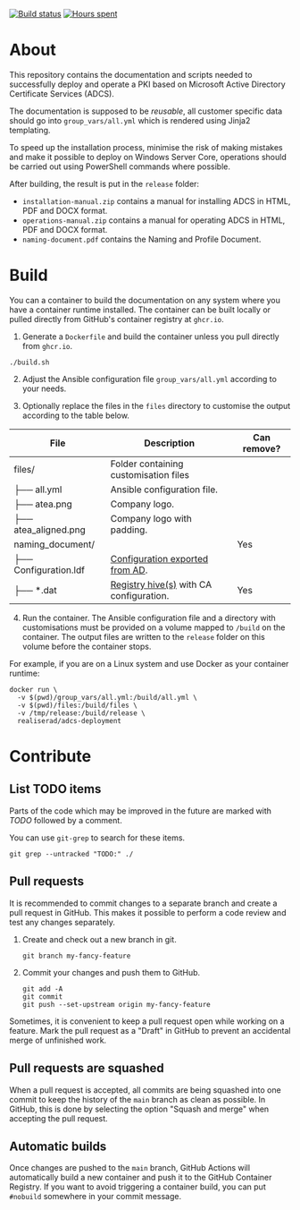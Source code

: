 [![Build status](https://github.com/Realiserad/adcs-deployment/actions/workflows/publish.yml/badge.svg?event=push&branch=main)](https://github.com/Realiserad/adcs-deployment/actions/workflows/publish.yml) [![Hours spent](https://img.shields.io/endpoint?url=https%3A%2F%2Fmh.jessemillar.com%2Fhours%3Frepo%3Dhttps%3A%2F%2Fgithub.com%2FRealiserad%2Fadcs-deployment.git)](https://jessemillar.com/r/man-hours)

About
=====

This repository contains the documentation and scripts needed to successfully deploy and operate a PKI based on Microsoft Active Directory Certificate Services (ADCS).

The documentation is supposed to be *reusable*, all customer specific data should go into ``group_vars/all.yml`` which is rendered using Jinja2 templating.

To speed up the installation process, minimise the risk of making mistakes and make it possible to deploy on Windows Server Core, operations should be carried out using PowerShell commands where possible.

After building, the result is put in the ``release`` folder:

- ``installation-manual.zip`` contains a manual for installing ADCS in HTML, PDF and DOCX format.
- ``operations-manual.zip`` contains a manual for operating ADCS in HTML, PDF and DOCX format.
- ``naming-document.pdf`` contains the Naming and Profile Document.

Build
=====

You can a container to build the documentation on any system where you have a container runtime installed. The container can be built locally or pulled directly from GitHub's container registry at ``ghcr.io``.

1. Generate a ``Dockerfile`` and build the container unless you pull directly from ``ghcr.io``.
```
./build.sh
```

2. Adjust the Ansible configuration file ``group_vars/all.yml`` according to your needs.

3. Optionally replace the files in the ``files`` directory to customise the output according to the table below.

| File                    | Description                                                 | Can remove?     |
|-------------------------|-------------------------------------------------------------|-----------------|
| files/                  | Folder containing customisation files                       |                 |
| ├── all.yml             | Ansible configuration file.                                 |                 |
| ├── atea.png            | Company logo.                                               |                 |
| ├── atea_aligned.png    | Company logo with padding.                                  |                 |
| naming_document/        |                                                             | Yes             |
| ├── Configuration.ldf   | [Configuration exported from AD](https://github.com/Realiserad/adcs-deployment/blob/main/roles/naming_document/README.md).                             |                 |
| ├── *.dat               | [Registry hive(s)](https://github.com/Realiserad/adcs-deployment/blob/main/roles/naming_document/README.md) with CA configuration.                     | Yes             |

4. Run the container. The Ansible configuration file and a directory with customisations  must be provided on a volume mapped to ``/build`` on the container. The output files are written to the ``release`` folder on this volume before the container stops.

For example, if you are on a Linux system and use Docker as your container runtime:
```
docker run \
  -v $(pwd)/group_vars/all.yml:/build/all.yml \
  -v $(pwd)/files:/build/files \
  -v /tmp/release:/build/release \
  realiserad/adcs-deployment
```

Contribute
==========

List TODO items
---------------

Parts of the code which may be improved in the future are marked with *TODO* followed by a comment.

You can use ``git-grep`` to search for these items.
```
git grep --untracked "TODO:" ./
```

Pull requests
-------------

It is recommended to commit changes to a separate branch and create a pull request in GitHub. This makes it possible to perform a code review and test any changes separately.

1. Create and check out a new branch in git.
    ```
    git branch my-fancy-feature
    ```

2. Commit your changes and push them to GitHub.
    ```
    git add -A
    git commit
    git push --set-upstream origin my-fancy-feature
    ```
Sometimes, it is convenient to keep a pull request open while working on a feature. Mark the pull request as a "Draft" in GitHub to prevent an accidental merge of unfinished work.

Pull requests are squashed
--------------------------

When a pull request is accepted, all commits are being squashed into one commit to keep the history of the ``main`` branch as clean as possible. In GitHub, this is done by selecting the option "Squash and merge" when accepting the pull request.

Automatic builds
----------------

Once changes are pushed to the ``main`` branch, GitHub Actions will automatically build a new container and push it to the GitHub Container Registry. If you want to avoid triggering a container build, you can put ``#nobuild`` somewhere in your commit message.
